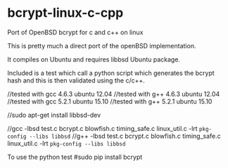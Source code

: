 # bcrypt-linux-c-cpp
Port of OpenBSD bcrypt for c and c++ on linux

This is pretty much a direct port of the openBSD implementation.

It compiles on Ubuntu and requires libbsd Ubuntu package.

Included is a test which call a python script which generates
the bcrypt hash and this is then validated using the c/c++.

//tested with gcc 4.6.3 ubuntu 12.04
//tested with g++ 4.6.3 ubuntu 12.04
//tested with gcc 5.2.1 ubuntu 15.10
//tested with g++ 5.2.1 ubuntu 15.10

//sudo apt-get install libbsd-dev

//gcc -lbsd test.c bcrypt.c blowfish.c timing_safe.c linux_util.c -lrt `pkg-config --libs libbsd`
//g++ -lbsd test.c bcrypt.c blowfish.c timing_safe.c linux_util.c -lrt `pkg-config --libs libbsd`

To use the python test
#sudo pip install bcrypt